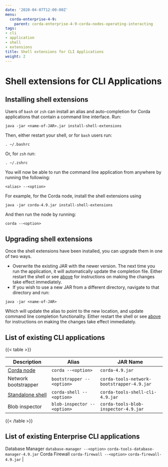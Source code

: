 ```yaml
---
date: '2020-04-07T12:00:00Z'
menu:
  corda-enterprise-4-9:
    parent: corda-enterprise-4-9-corda-nodes-operating-interacting
tags:
- cli
- application
- shell
- extensions
title: Shell extensions for CLI Applications
weight: 2
---
```



# Shell extensions for CLI Applications



## Installing shell extensions

Users of `bash` or `zsh` can install an alias and auto-completion for Corda applications that contain a command line interface. Run:

```shell
java -jar <name-of-JAR>.jar install-shell-extensions
```

Then, either restart your shell, or for `bash` users run:

```shell
. ~/.bashrc
```

Or, for `zsh` run:

```shell
. ~/.zshrc
```

You will now be able to run the command line application from anywhere by running the following:

```shell
<alias> --<option>
```

For example, for the Corda node, install the shell extensions using

```shell
java -jar corda-4.9.jar install-shell-extensions
```

And then run the node by running:

```shell
corda --<option>
```


## Upgrading shell extensions

Once the shell extensions have been installed, you can upgrade them in one of two ways.


* Overwrite the existing JAR with the newer version. The next time you run the application, it will automatically update
the completion file. Either restart the shell or see [above](#installing-shell-extensions) for instructions
on making the changes take effect immediately.
* If you wish to use a new JAR from a different directory, navigate to that directory and run:

```shell
java -jar <name-of-JAR>
```

Which will update the alias to point to the new location, and update command line completion functionality. Either
restart the shell or see [above](#installing-shell-extensions) for instructions on making the changes take effect immediately.


## List of existing CLI applications


{{< table >}}

|Description|Alias|JAR Name|
|---------------------------------------------------------|------------------------------|----------------------------------------------------------|
|[Corda node](../deploy/running-a-node.html#starting-an-individual-corda-node)|`corda --<option>`|`corda-4.9.jar`|
|Network bootstrapper|`bootstrapper --<option>`|`corda-tools-network-bootstrapper-4.9.jar`|
|[Standalone shell](shell.html#standalone-shell)|`corda-shell --<option>`|`corda-tools-shell-cli-4.9.jar`|
|Blob inspector|`blob-inspector --<option>`|`corda-tools-blob-inspector-4.9.jar`|

{{< /table >}}


## List of existing Enterprise CLI applications

Database Manager                `database-manager --<option>`  `corda-tools-database-manager-4.9.jar`
Corda Firewall          `corda-firewall --<option>`    `corda-firewall-4.9.jar`                                 |
